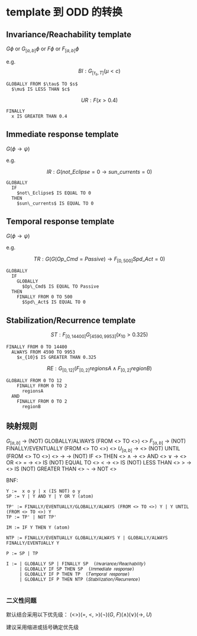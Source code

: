 # template 到 ODD 的转换

## Invariance/Reachability template

$G\phi$ or $G_{[a,b]}\phi$ or $F\phi$ or $F_{[a,b]}\phi$

e.g.
$$BI:G_{[\tau_{s},T]}(\mu < c)$$

```
GLOBALLY FROM $\tau$ TO $s$
  $\mu$ IS LESS THAN $c$
```

$$UR:F(x > 0.4)$$

```
FINALLY
  x IS GREATER THAN 0.4
```

## Immediate response template

$G(\phi \rightarrow \psi)$

e.g.

$$IR:G(not\_Eclipse=0 \rightarrow sun\_currents=0)$$

```
GLOBALLY
  IF
    $not\_Eclipse$ IS EQUAL TO 0
  THEN
    $sun\_currents$ IS EQUAL TO 0
```

## Temporal response template

$G(\phi \rightarrow \psi)$

e.g.

$$TR:G(G(Op\_Cmd=Passive)\rightarrow F_{[0,500]}Spd\_Act=0)$$

```
GLOBALLY
  IF
    GLOBALLY
      $Op\_Cmd$ IS EQUAL TO Passive
  THEN
    FINALLY FROM 0 TO 500
      $Spd\_Act$ IS EQUAL TO 0
```

## Stabilization/Recurrence template

$$ST:F_{[0,14400]}G_{[4590,9953]}(x_{10}>0.325)$$

```
FINALLY FROM 0 TO 14400
  ALWAYS FROM 4590 TO 9953
    $x_{10}$ IS GREATER THAN 0.325
```

$$RE:G_{[0,12]}(F_{[0,2]}regionsA \land F_{[0,2]}regionB)$$

```
GLOBALLY FROM 0 TO 12
    FINALLY FROM 0 TO 2
      regionsA
  AND
    FINALLY FROM 0 TO 2
      regionB
```

## 映射规则

$G_{[a,b]}$ -> (NOT) GLOBALLY/ALWAYS (FROM <> TO <>) <>
$F_{[a,b]}$ -> (NOT) FINALLY/EVENTUALLY (FROM <> TO <>) <>
$U_{[a,b]}$ -> <> (NOT) UNTIL (FROM <> TO <>) <>
$\rightarrow$ -> (NOT) IF <> THEN <>
$\land$ -> <> AND <>
$\lor$ -> <> OR <>
$=$ -> <> IS (NOT) EQUAL TO <>
$<$ -> <> IS (NOT) LESS THAN <>
$>$ -> <> IS (NOT) GREATER THAN <>
$\lnot$ -> NOT <>

BNF:

```
Y :=  x o y | x (IS NOT) o y
SP := Y | Y AND Y | Y OR Y (atom)

TP' := FINALLY/EVENTUALLY/GLOBALLY/ALWAYS (FROM <> TO <>) Y | Y UNTIL (FROM <> TO <>) Y
TP := TP' | NOT TP'

IM := IF Y THEN Y (atom)

NTP := FINALLY/EVENTUALLY GLOBALLY/ALWAYS Y | GLOBALLY/ALWAYS FINALLY/EVENTUALLY Y

P := SP | TP

I := | GLOBALLY SP | FINALLY SP  (𝐼𝑛𝑣𝑎𝑟𝑖𝑎𝑛𝑐𝑒/𝑅𝑒𝑎𝑐ℎ𝑎𝑏𝑖𝑙𝑖𝑡𝑦)
     | GLOBALLY IF SP THEN SP  (𝐼𝑚𝑚𝑒𝑑𝑖𝑎𝑡𝑒 𝑟𝑒𝑠𝑝𝑜𝑛𝑠𝑒)
     | GLOBALLY IF P THEN TP  (𝑇𝑒𝑚𝑝𝑜𝑟𝑎𝑙 𝑟𝑒𝑠𝑝𝑜𝑛𝑠𝑒)
     | GLOBALLY IF P THEN NTP (𝑆𝑡𝑎𝑏𝑖𝑙𝑖𝑧𝑎𝑡𝑖𝑜𝑛/𝑅𝑒𝑐𝑢𝑟𝑟𝑒𝑛𝑐𝑒)


```

### 二义性问题

默认结合采用以下优先级：
(<>)(=, <, >)($\lnot$)($G$, $F$)($\land$)($\lor$)($\rightarrow$, $U$)

建议采用缩进或括号确定优先级